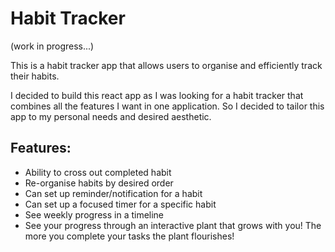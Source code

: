 # Habit Tracker

(work in progress...) <br>

This is a habit tracker app that allows users to organise and efficiently track their habits. <br>

I decided to build this react app as I was looking for a habit tracker that combines all the features I want in one application. So I decided to tailor this app to my personal needs and desired aesthetic.

## Features:

- Ability to cross out completed habit
- Re-organise habits by desired order
- Can set up reminder/notification for a habit
- Can set up a focused timer for a specific habit
- See weekly progress in a timeline
- See your progress through an interactive plant that grows with you! The more you complete your tasks the plant flourishes!
